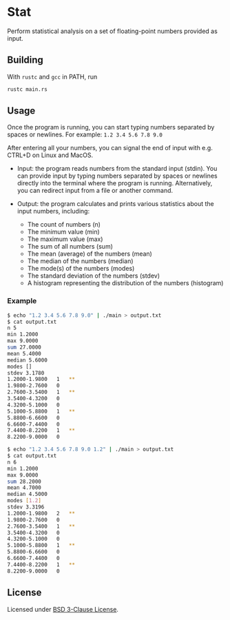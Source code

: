 # Stat

Perform statistical analysis on a set of floating-point numbers provided as
input.

## Building

With `rustc` and `gcc` in PATH, run

```bash
rustc main.rs
```

## Usage

Once the program is running, you can start typing numbers separated by spaces or
newlines. For example: `1.2 3.4 5.6 7.8 9.0`

After entering all your numbers, you can signal the end of input with e.g.
CTRL+D on Linux and MacOS.

- Input: the program reads numbers from the standard input (stdin). You can
  provide input by typing numbers separated by spaces or newlines directly into
  the terminal where the program is running. Alternatively, you can redirect
  input from a file or another command.

- Output: the program calculates and prints various statistics about the input
  numbers, including:
  - The count of numbers (n)
  - The minimum value (min)
  - The maximum value (max)
  - The sum of all numbers (sum)
  - The mean (average) of the numbers (mean)
  - The median of the numbers (median)
  - The mode(s) of the numbers (modes)
  - The standard deviation of the numbers (stdev)
  - A histogram representing the distribution of the numbers (histogram)

### Example

```bash
$ echo "1.2 3.4 5.6 7.8 9.0" | ./main > output.txt
$ cat output.txt
n 5
min 1.2000
max 9.0000
sum 27.0000
mean 5.4000
median 5.6000
modes []
stdev 3.1780
1.2000-1.9800   1   **
1.9800-2.7600   0
2.7600-3.5400   1   **
3.5400-4.3200   0
4.3200-5.1000   0
5.1000-5.8800   1   **
5.8800-6.6600   0
6.6600-7.4400   0
7.4400-8.2200   1   **
8.2200-9.0000   0
```

```bash
$ echo "1.2 3.4 5.6 7.8 9.0 1.2" | ./main > output.txt
$ cat output.txt
n 6
min 1.2000
max 9.0000
sum 28.2000
mean 4.7000
median 4.5000
modes [1.2]
stdev 3.3196
1.2000-1.9800   2   **
1.9800-2.7600   0
2.7600-3.5400   1   **
3.5400-4.3200   0
4.3200-5.1000   0
5.1000-5.8800   1   **
5.8800-6.6600   0
6.6600-7.4400   0
7.4400-8.2200   1   **
8.2200-9.0000   0
```

## License

Licensed under [BSD 3-Clause License](LICENSE).
